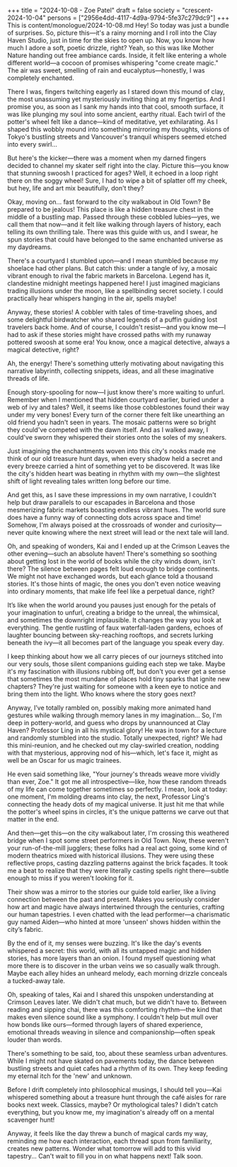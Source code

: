 +++
title = "2024-10-08 - Zoe Patel"
draft = false
society = "crescent-2024-10-04"
persons = ["2956e4dd-4117-4d9a-9794-5fe37c279dc9"]
+++
This is content/monologue/2024-10-08.md
Hey! So today was just a bundle of surprises.
So, picture this—it's a rainy morning and I roll into the Clay Haven Studio, just in time for the skies to open up. Now, you know how much I adore a soft, poetic drizzle, right? Yeah, so this was like Mother Nature handing out free ambiance cards. Inside, it felt like entering a whole different world—a cocoon of promises whispering "come create magic." The air was sweet, smelling of rain and eucalyptus—honestly, I was completely enchanted.

There I was, fingers twitching eagerly as I stared down this mound of clay, the most unassuming yet mysteriously inviting thing at my fingertips. And I promise you, as soon as I sank my hands into that cool, smooth surface, it was like plunging my soul into some ancient, earthy ritual. Each twirl of the potter's wheel felt like a dance—kind of meditative, yet exhilarating. As I shaped this wobbly mound into something mirroring my thoughts, visions of Tokyo's bustling streets and Vancouver's tranquil whispers seemed etched into every swirl...

But here's the kicker—there was a moment when my darned fingers decided to channel my skater self right into the clay. Picture this—you know that stunning swoosh I practiced for ages? Well, it echoed in a loop right there on the soggy wheel! Sure, I had to wipe a bit of splatter off my cheek, but hey, life and art mix beautifully, don't they?

Okay, moving on... fast forward to the city walkabout in Old Town? Be prepared to be jealous! This place is like a hidden treasure chest in the middle of a bustling map. Passed through these cobbled lubies—yes, we call them that now—and it felt like walking through layers of history, each telling its own thrilling tale. There was this guide with us, and I swear, he spun stories that could have belonged to the same enchanted universe as my daydreams.

There's a courtyard I stumbled upon—and I mean stumbled because my shoelace had other plans. But catch this: under a tangle of ivy, a mosaic vibrant enough to rival the fabric markets in Barcelona. Legend has it, clandestine midnight meetings happened here! I just imagined magicians trading illusions under the moon, like a spellbinding secret society. I could practically hear whispers hanging in the air, spells maybe!

Anyway, these stories! A cobbler with tales of time-traveling shoes, and some delightful birdwatcher who shared legends of a puffin guiding lost travelers back home. And of course, I couldn't resist—and you know me—I had to ask if these stories might have crossed paths with my runaway pottered swoosh at some era! You know, once a magical detective, always a magical detective, right?

Ah, the energy! There's something utterly motivating about navigating this narrative labyrinth, collecting snippets, ideas, and all these imaginative threads of life. 

Enough story-spooling for now—I just know there's more waiting to unfurl.
Remember when I mentioned that hidden courtyard earlier, buried under a web of ivy and tales? Well, it seems like those cobblestones found their way under my very bones! Every turn of the corner there felt like unearthing an old friend you hadn't seen in years. The mosaic patterns were so bright they could've competed with the dawn itself. And as I walked away, I could've sworn they whispered their stories onto the soles of my sneakers.

Just imagining the enchantments woven into this city's nooks made me think of our old treasure hunt days, when every shadow held a secret and every breeze carried a hint of something yet to be discovered. It was like the city's hidden heart was beating in rhythm with my own—the slightest shift of light revealing tales written long before our time.

And get this, as I save these impressions in my own narrative, I couldn't help but draw parallels to our escapades in Barcelona and those mesmerizing fabric markets boasting endless vibrant hues. The world sure does have a funny way of connecting dots across space and time! Somehow, I'm always poised at the crossroads of wonder and curiosity—never quite knowing where the next street will lead or the next tale will land.

Oh, and speaking of wonders, Kai and I ended up at the Crimson Leaves the other evening—such an absolute haven! There's something so soothing about getting lost in the world of books while the city winds down, isn't there? The silence between pages felt loud enough to bridge continents. We might not have exchanged words, but each glance told a thousand stories. It's those hints of magic, the ones you don't even notice weaving into ordinary moments, that make life feel like a perpetual dance, right?

It’s like when the world around you pauses just enough for the petals of your imagination to unfurl, creating a bridge to the unreal, the whimsical, and sometimes the downright implausible. It changes the way you look at everything. The gentle rustling of faux waterfall-laden gardens, echoes of laughter bouncing between sky-reaching rooftops, and secrets lurking beneath the ivy—it all becomes part of the language you speak every day.

I keep thinking about how we all carry pieces of our journeys stitched into our very souls, those silent companions guiding each step we take. Maybe it's my fascination with illusions rubbing off, but don't you ever get a sense that sometimes the most mundane of places hold tiny sparks that ignite new chapters? They're just waiting for someone with a keen eye to notice and bring them into the light. Who knows where the story goes next?

Anyway, I’ve totally rambled on, possibly making more animated hand gestures while walking through memory lanes in my imagination...
So, I'm deep in pottery-world, and guess who drops by unannounced at Clay Haven? Professor Ling in all his mystical glory! He was in town for a lecture and randomly stumbled into the studio. Totally unexpected, right? We had this mini-reunion, and he checked out my clay-swirled creation, nodding with that mysterious, approving nod of his—which, let's face it, might as well be an Oscar for us magic trainees. 

He even said something like, "Your journey's threads weave more vividly than ever, Zoe." It got me all introspective—like, how these random threads of my life can come together sometimes so perfectly. I mean, look at today: one moment, I'm molding dreams into clay, the next, Professor Ling's connecting the heady dots of my magical universe. It just hit me that while the potter's wheel spins in circles, it's the unique patterns we carve out that matter in the end.

And then—get this—on the city walkabout later, I'm crossing this weathered bridge when I spot some street performers in Old Town. Now, these weren't your run-of-the-mill jugglers; these folks had a real act going, some kind of modern theatrics mixed with historical illusions. They were using these reflective props, casting dazzling patterns against the brick façades. It took me a beat to realize that they were literally casting spells right there—subtle enough to miss if you weren't looking for it.

Their show was a mirror to the stories our guide told earlier, like a living connection between the past and present. Makes you seriously consider how art and magic have always intertwined through the centuries, crafting our human tapestries. I even chatted with the lead performer—a charismatic guy named Aiden—who hinted at more 'unseen' shows hidden within the city’s fabric.

By the end of it, my senses were buzzing. It's like the day's events whispered a secret: this world, with all its untapped magic and hidden stories, has more layers than an onion. I found myself questioning what more there is to discover in the urban veins we so casually walk through. Maybe each alley hides an unheard melody, each morning drizzle conceals a tucked-away tale.

Oh, speaking of tales, Kai and I shared this unspoken understanding at Crimson Leaves later. We didn't chat much, but we didn't have to. Between reading and sipping chai, there was this comforting rhythm—the kind that makes even silence sound like a symphony. I couldn't help but mull over how bonds like ours—formed through layers of shared experience, emotional threads weaving in silence and companionship—often speak louder than words.

There's something to be said, too, about these seamless urban adventures. While I might not have skated on pavements today, the dance between bustling streets and quiet cafes had a rhythm of its own. They keep feeding my eternal itch for the 'new' and unknown. 

Before I drift completely into philosophical musings, I should tell you—Kai whispered something about a treasure hunt through the café aisles for rare books next week. Classics, maybe? Or mythological tales? I didn't catch everything, but you know me, my imagination's already off on a mental scavenger hunt! 

Anyway, it feels like the day threw a bunch of magical cards my way, reminding me how each interaction, each thread spun from familiarity, creates new patterns. Wonder what tomorrow will add to this vivid tapestry...
Can't wait to fill you in on what happens next! Talk soon.
